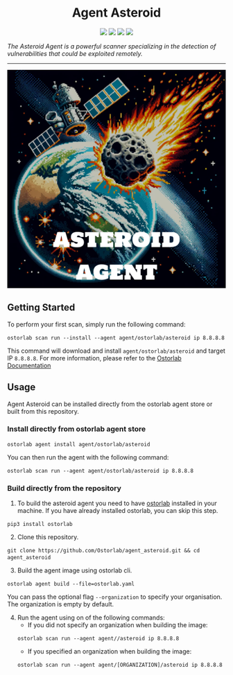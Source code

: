 <h1 align="center">Agent Asteroid</h1>

<p align="center">
<img src="https://img.shields.io/badge/License-Apache_2.0-brightgreen.svg">
<img src="https://img.shields.io/github/languages/top/ostorlab/agent_asteroid">
<img src="https://img.shields.io/github/stars/ostorlab/agent_asteroid">
<img src="https://img.shields.io/badge/PRs-welcome-brightgreen.svg">
</p>

_The Asteroid Agent is a powerful scanner specializing in the detection of vulnerabilities that could be exploited remotely._

---

<p align="center">
<img src="https://github.com/ostorlab/agent_asteroid/blob/main/images/logo.png" alt="agent-asteroid" />
</p>

## Getting Started
To perform your first scan, simply run the following command:
```shell
ostorlab scan run --install --agent agent/ostorlab/asteroid ip 8.8.8.8
``` 

This command will download and install `agent/ostorlab/asteroid` and target IP `8.8.8.8`.
For more information, please refer to the [Ostorlab Documentation](https://github.com/Ostorlab/ostorlab/blob/main/README.md)


## Usage

Agent Asteroid can be installed directly from the ostorlab agent store or built from this repository.

 ### Install directly from ostorlab agent store

 ```shell
 ostorlab agent install agent/ostorlab/asteroid
 ```

You can then run the agent with the following command:
```shell
ostorlab scan run --agent agent/ostorlab/asteroid ip 8.8.8.8
```


### Build directly from the repository

 1. To build the asteroid agent you need to have [ostorlab](https://pypi.org/project/ostorlab/) installed in your machine. If you have already installed ostorlab, you can skip this step.

```shell
pip3 install ostorlab
```

 2. Clone this repository.

```shell
git clone https://github.com/Ostorlab/agent_asteroid.git && cd agent_asteroid
```

 3. Build the agent image using ostorlab cli.

 ```shell
 ostorlab agent build --file=ostorlab.yaml
 ```

 You can pass the optional flag `--organization` to specify your organisation. The organization is empty by default.

 4. Run the agent using on of the following commands:
	 * If you did not specify an organization when building the image:
    ```shell
    ostorlab scan run --agent agent//asteroid ip 8.8.8.8
    ```
	 * If you specified an organization when building the image:
    ```shell
    ostorlab scan run --agent agent/[ORGANIZATION]/asteroid ip 8.8.8.8
    ```